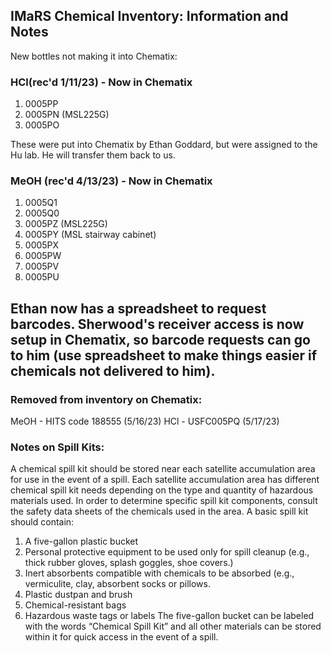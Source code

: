## IMaRS Chemical Inventory: Information and Notes

New bottles not making it into Chematix:
### HCl(rec'd 1/11/23) - Now in Chematix
1. 0005PP
2. 0005PN (MSL225G)
3. 0005PO

These were put into Chematix by Ethan Goddard, but were assigned to the Hu lab. He will transfer them back to us.


### MeOH (rec'd 4/13/23) - Now in Chematix
1. 0005Q1
2. 0005Q0
3. 0005PZ (MSL225G)
4. 0005PY (MSL stairway cabinet)
5. 0005PX
6. 0005PW
7. 0005PV
8. 0005PU

## Ethan now has a spreadsheet to request barcodes. Sherwood's receiver access is now setup in Chematix, so barcode requests can go to him (use spreadsheet to make things easier if chemicals not delivered to him).

### Removed from inventory on Chematix:
MeOH - HITS code 188555 (5/16/23)
HCl - USFC005PQ (5/17/23)







### Notes on Spill Kits:

A chemical spill kit should be stored near each satellite accumulation area for use in the event of a spill. Each satellite accumulation area has different chemical spill kit needs depending on the type and quantity of hazardous materials used. In order to determine specific spill kit components, consult the safety data sheets of the chemicals used in the area. A basic spill kit should contain:

1. A five-gallon plastic bucket
2. Personal protective equipment to be used only for spill cleanup (e.g., thick rubber gloves, splash goggles, shoe covers.)
3. Inert absorbents compatible with chemicals to be absorbed (e.g., vermiculite, clay, absorbent
socks or pillows.
4. Plastic dustpan and brush
5. Chemical-resistant bags
6. Hazardous waste tags or labels
The five-gallon bucket can be labeled with the words “Chemical Spill Kit” and all other materials can be stored within it for quick access in the event of a spill.

